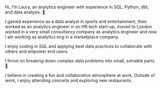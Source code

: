 Hi, I’m Laury, an analytics engineer with experience in SQL, Python, dbt, and data analysis. 👋

I gained experience as a data analyst in sports and entertainment, then worked as an analytics engineer in an HR tech start-up, moved to London worked in a very small consultancy company as analytics engineer and now I am working as analytics eng in a marketplace company. 

I enjoy coding in SQL and applying best data practices to collaborate with others and empower end users.

I thrive on breaking down complex data problems into small, solvable parts. 🤠

I believe in creating a fun and collaborative atmosphere at work. Outside of work, I enjoy attending concerts and exploring new restaurants.

